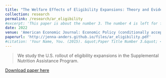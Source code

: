 ```yaml
---
title: "The Welfare Effects of Eligibility Expansions: Theory and Evidence from SNAP (with Charlie Rafkin)"
collection: research
permalink: /research/ar_eligibility
#excerpt: 'This paper is about the number 3. The number 4 is left for future work.'
date: 2022
venue: 'American Economic Journal: Economic Policy (conditionally accepted)'
paperurl: 'http://jenna-anders.github.io/files/ar_eligibility.pdf'
#citation: 'Your Name, You. (2015). &quot;Paper Title Number 3.&quot; <i>Journal 1</i>. 1(3).'
---
```

> We study the U.S. rollout of eligibility expansions in the Supplemental Nutrition Assistance Program.

[Download paper here](http://academicpages.github.io/files/ar_eligibility.pdf)